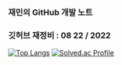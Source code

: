 ### 재민의 GitHub 개발 노트
### 깃허브 재정비 : 08 22 / 2022

<!--
**jaeeeeeminnn/jaeeeeeminnn** is a ✨ _special_ ✨ repository because its `README.md` (this file) appears on your GitHub profile.

Here are some ideas to get you started:

- 🔭 I’m currently working on ...
- 🌱 I’m currently learning ...
- 👯 I’m looking to collaborate on ...
- 🤔 I’m looking for help with ...
- 💬 Ask me about ...
- 📫 How to reach me: ...
- 😄 Pronouns: ...
- ⚡ Fun fact: ...
-->
[![Top Langs](https://github-readme-stats.vercel.app/api/top-langs/?username=jaeeeeeminnn&layout=compact)](https://github.com/jaeeeeeminnn/github-readme-stats)
[![Solved.ac Profile](http://mazassumnida.wtf/api/v2/generate_badge?boj=jj5488jj)](https://solved.ac/jj5488jj/)
